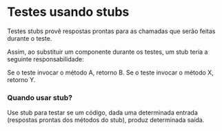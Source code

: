 
# Testes usando stubs

Testes stubs provê respostas prontas para as chamadas que serão feitas durante o teste.

Assim, ao substituir um componente durante os testes, um stub teria a seguinte responsabilidade:

Se o teste invocar o método A, retorno B.
Se o teste invocar o método X, retorno Y.

### Quando usar stub?

Use stub para testar se um código, dada uma determinada entrada (respostas prontas dos métodos do stub), produz determinada saída.
